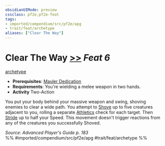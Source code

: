 ```yaml
---
obsidianUIMode: preview
cssclass: pf2e,pf2e-feat
tags:
- imported/compendium/src/pf2e/apg
- trait/feat/archetype
aliases: ["Clear The Way"]
---
```

# Clear The Way  [>>](chapter-9-playing-the-game.md#Actions "Two-Action") *Feat 6*  
[archetype](archetype.md)  

- **Prerequisites**: [Mauler Dedication](mauler-dedication-apg.md)
- **Requirements**: You're wielding a melee weapon in two hands.
- **Activity** Two-Action

You put your body behind your massive weapon and swing, shoving enemies to clear a wide path. You attempt to [Shove](rules/actions/shove.md) up to five creatures adjacent to you, rolling a separate [Athletics](../skills.md#Athletics) check for each target. Then [Stride](stride.md) up to half your Speed. This movement doesn't trigger reactions from any of the creatures you successfully Shoved.

*Source: Advanced Player's Guide p. 183*  
%% #imported/compendium/src/pf2e/apg #trait/feat/archetype %%
